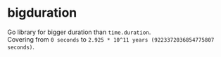 # bigduration
Go library for bigger duration than `time.duration`.  
Covering from `0 seconds` to `2.925 * 10^11 years (9223372036854775807 seconds)`.
